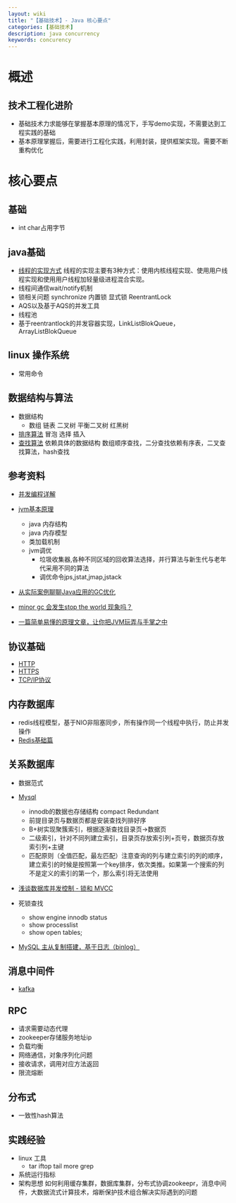 ```yaml
---
layout: wiki
title: "【基础技术】- Java 核心要点"
categories: [基础技术]
description: java concurrency
keywords: concurency 
---
```


# 概述

## 技术工程化进阶

* 基础技术力求能够在掌握基本原理的情况下，手写demo实现，不需要达到工程实践的基础
* 基本原理掌握后，需要进行工程化实践，利用封装，提供框架实现。需要不断重构优化

# 核心要点
## 基础
* int char占用字节

## java基础
* [线程的实现方式](https://blog.csdn.net/sunxianghuang/article/details/51920794)
   线程的实现主要有3种方式：使用内核线程实现、使用用户线程实现和使用用户线程加轻量级进程混合实现。
* 线程间通信wait/notify机制
* 锁相关问题
  synchronize 内置锁
  显式锁 ReentrantLock
* AQS以及基于AQS的并发工具
* 线程池
* 基于reentrantlock的并发容器实现，LinkListBlokQueue，ArrayListBlokQueue

## linux 操作系统
* 常用命令

## 数据结构与算法
* 数据结构
  * 数组 链表 二叉树 平衡二叉树 红黑树
* [排序算法](https://www.cnblogs.com/onepixel/articles/7674659.html) 冒泡 选择 插入
* [查找算法](http://www.cnblogs.com/maybe2030/p/4715035.html)
  依赖具体的数据结构 数组顺序查找，二分查找依赖有序表，二叉查找算法，hash查找
## 参考资料
* [并发编程详解](http://mp.weixin.qq.com/mp/homepage?__biz=MzIxNTQ3NDMzMw==&hid=2&sn=8f06e890dc3abda4a4919995bd3773b4&scene=18#wechat_redirect)

* [jvm基本原理](https://mp.weixin.qq.com/s/4c9K5eYMFGVV2WyKaYXVBA?)
  * java 内存结构
  * java 内存模型
  * 类加载机制
  * jvm调优 
    * 垃圾收集器,各种不同区域的回收算法选择，并行算法与新生代与老年代采用不同的算法
    * 调优命令jps,jstat,jmap,jstack
* [从实际案例聊聊Java应用的GC优化](https://tech.meituan.com/2017/12/29/jvm-optimize.html)    
* [minor gc 会发生stop the world 现象吗？](https://www.toutiao.com/i6490796229067276814/)    
* [一篇简单易懂的原理文章，让你把JVM玩弄与手掌之中](https://juejin.im/post/5af1b485f265da0ba266f433#heading-0)  

## 协议基础
* [HTTP](https://juejin.im/post/5a8102e0f265da4e710f5910)
* [HTTPS](http://www.wxtlife.com/2016/03/27/%E8%AF%A6%E8%A7%A3https%E6%98%AF%E5%A6%82%E4%BD%95%E7%A1%AE%E4%BF%9D%E5%AE%89%E5%85%A8%E7%9A%84%EF%BC%9F/)
* [TCP/IP协议](https://anonymalias.github.io/2017/04/07/tcp-create-close-note/#7-_TCP_u72B6_u6001_u8BF4_u660E)

## 内存数据库
* redis线程模型，基于NIO非阻塞同步，所有操作同一个线程中执行，防止并发操作
* [Redis基础篇](/wiki/2018-12-27-redis-01-basic)

## 关系数据库
* 数据范式
* [Mysql](http://mp.weixin.qq.com/mp/homepage?__biz=MzIxNTQ3NDMzMw==&hid=1&sn=30e3ee8b9f6b3bb3b15ee8981b78903a&scene=18#wechat_redirect)
  * innodb的数据也存储结构 compact Redundant
  * 前提目录页与数据页都是安装查找列排好序
  * B+树实现聚簇索引，根据逐渐查找目录页->数据页
  * 二级索引，针对不同列建立索引，目录页存放索引列+页号，数据页存放索引列+主键
  * 匹配原则（全值匹配，最左匹配）注意查询的列与建立索引的列的顺序，建立索引的时候是按照第一个key排序，依次类推。如果第一个搜索的列不是定义的索引的第一个，那么索引将无法使用

* [浅谈数据库并发控制 - 锁和 MVCC](https://draveness.me/database-concurrency-control)

* 死锁查找
  * show engine innodb status
  * show processlist
  * show open tables;

* [MySQL 主从复制搭建，基于日志（binlog）](http://blog.jobbole.com/110934/)  

## 消息中间件 

* [kafka](http://www.jasongj.com/2015/01/02/Kafka%E6%B7%B1%E5%BA%A6%E8%A7%A3%E6%9E%90/)

## RPC
* 请求需要动态代理
* zookeeper存储服务地址ip
* 负载均衡
* 网络通信，对象序列化问题
* 接收请求，调用对应方法返回
* 限流熔断

## 分布式
* 一致性hash算法

## 实践经验
* linux 工具
  * tar iftop tail more grep
* 系统运行指标
* 架构思想
  如何利用缓存集群，数据库集群，分布式协调zookeepr，消息中间件，大数据流式计算技术，熔断保护技术组合解决实际遇到的问题